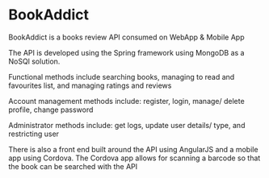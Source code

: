 BookAddict
==========

BookAddict is a books review API consumed on WebApp &amp; Mobile App

The API is developed using the Spring framework using MongoDB as a NoSQl solution.

Functional methods include searching books, managing to read and favourites list, and managing ratings and reviews

Account management methods include: register, login, manage/ delete profile, change password

Administrator methods include: get logs, update user details/ type, and restricting user

There is also a front end built around the API using AngularJS and a mobile app using Cordova.  The Cordova app allows for scanning a barcode so that the book can be searched with the API
